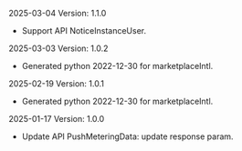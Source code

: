 2025-03-04 Version: 1.1.0
- Support API NoticeInstanceUser.


2025-03-03 Version: 1.0.2
- Generated python 2022-12-30 for marketplaceIntl.

2025-02-19 Version: 1.0.1
- Generated python 2022-12-30 for marketplaceIntl.

2025-01-17 Version: 1.0.0
- Update API PushMeteringData: update response param.



